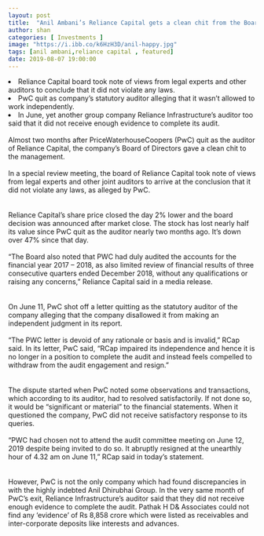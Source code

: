 ```yaml
---
layout: post
title:  "Anil Ambani’s Reliance Capital gets a clean chit from the Board on audit violations"
author: shan
categories: [ Investments ]
image: "https://i.ibb.co/k6HzH3D/anil-happy.jpg"
tags: [anil ambani,reliance capital , featured]
date: 2019-08-07 19:00:00
---
```

 <li>Reliance Capital board took note of views from legal experts and other auditors to conclude that it did not violate any laws.</li>
 <li>PwC quit as company&rsquo;s statutory auditor alleging that it wasn&rsquo;t allowed to work independently.</li>
 <li>In June, yet another group company Reliance Infrastructure&rsquo;s auditor too said that it did not receive enough evidence to complete its audit. </li>
<br>Almost two months after PriceWaterhouseCoopers (PwC) quit as the auditor of Reliance Capital, the company&rsquo;s Board of Directors gave a clean chit to the management. 
<br>
<br>In a special review meeting, the board of Reliance Capital took note of views from legal experts and other joint auditors to arrive at the conclusion that it did not violate any laws, as alleged by PwC</a>.
<br>
<br>
<br>Reliance Capital&rsquo;s share price closed the day 2% lower and the board decision was announced after market close. The stock has lost nearly half its value since PwC quit as the auditor nearly two months ago. It&rsquo;s down over 47% since that day.
<br>
<br>&ldquo;The Board also noted that PWC had duly audited the accounts for the financial year 2017 &ndash; 2018, as also limited review of financial results of three consecutive quarters ended December 2018, without any qualifications or raising any concerns,&rdquo; Reliance Capital said in a media release.
<br>
<br>
<br>On June 11, PwC shot off a letter quitting as the statutory auditor of the company alleging that the company disallowed it from making an independent judgment in its report.
<br>
<br>&ldquo;The PWC letter is devoid of any rationale or basis and is invalid,&rdquo; RCap said. In its letter, PwC said, &ldquo;RCap impaired its independence and hence it is no longer in a position to complete the audit and instead feels compelled to withdraw from the audit engagement and resign.&rdquo;
<br>
<br>
<br>The dispute started when PwC noted some observations and transactions, which according to its auditor, had to resolved satisfactorily. If not done so, it would be &ldquo;significant or material&rdquo; to the financial statements. When it questioned the company, PwC did not receive satisfactory response to its queries.
<br>
<br>&ldquo;PWC had chosen not to attend the audit committee meeting on June 12, 2019 despite being invited to do so. It abruptly resigned at the unearthly hour of 4.32 am on June 11,&rdquo; RCap said in today&rsquo;s statement.
<br>
<br>
<br>However, PwC is not the only company which had found discrepancies in with the highly indebted Anil Dhirubhai Group. In the very same month of PwC&rsquo;s exit, Reliance Infrastructure&rsquo;s auditor said that they did not receive enough evidence to complete the audit. Pathak H D&amp; Associates could not find any &lsquo;evidence&rsquo; of Rs 8,858 crore which were listed as receivables and inter-corporate deposits like interests and advances. 
<br>